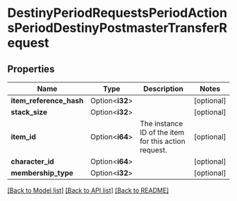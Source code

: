 # DestinyPeriodRequestsPeriodActionsPeriodDestinyPostmasterTransferRequest

## Properties

Name | Type | Description | Notes
------------ | ------------- | ------------- | -------------
**item_reference_hash** | Option<**i32**> |  | [optional]
**stack_size** | Option<**i32**> |  | [optional]
**item_id** | Option<**i64**> | The instance ID of the item for this action request. | [optional]
**character_id** | Option<**i64**> |  | [optional]
**membership_type** | Option<**i32**> |  | [optional]

[[Back to Model list]](../README.md#documentation-for-models) [[Back to API list]](../README.md#documentation-for-api-endpoints) [[Back to README]](../README.md)


